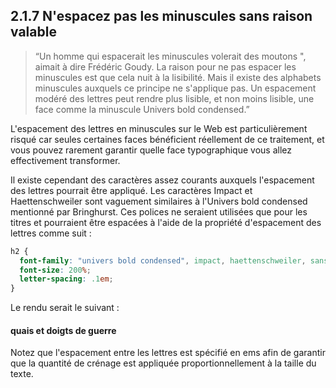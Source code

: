 ## 2.1.7 N'espacez pas les minuscules sans raison valable

>  “Un homme qui espacerait les minuscules volerait des moutons ", aimait à dire Frédéric Goudy. La raison pour ne pas espacer les minuscules est que cela nuit à la lisibilité. Mais il existe des alphabets minuscules auxquels ce principe ne s'applique pas. Un espacement modéré des lettres peut rendre plus lisible, et non moins lisible, une face comme la minuscule Univers bold condensed.”

L'espacement des lettres en minuscules sur le Web est particulièrement risqué car seules certaines faces bénéficient réellement de ce traitement, et vous pouvez rarement garantir quelle face typographique vous allez effectivement transformer.

Il existe cependant des caractères assez courants auxquels l'espacement des lettres pourrait être appliqué. Les caractères Impact et Haettenschweiler sont vaguement similaires à l'Univers bold condensed mentionné par Bringhurst. Ces polices ne seraient utilisées que pour les titres et pourraient être espacées à l'aide de la propriété d'espacement des lettres comme suit :


```css
h2 {
  font-family: "univers bold condensed", impact, haettenschweiler, sans-serif ;
  font-size: 200%;
  letter-spacing: .1em;
}
```

Le rendu serait le suivant :

#### quais et doigts de guerre

Notez que l'espacement entre les lettres est spécifié en ems afin de garantir que la quantité de crénage est appliquée proportionnellement à la taille du texte.